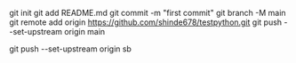 git init
git add README.md
git commit -m "first commit"
git branch -M main
git remote add origin https://github.com/shinde678/testpython.git
git push --set-upstream origin main


git push --set-upstream origin sb